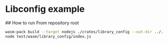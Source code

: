 # Libconfig example

## How to run
From repository root 
```bash
wasm-pack build --target nodejs ./crates/library_config --out-dir ../../prebuilds/library_config
node test/wasm/library_config/index.js
```
